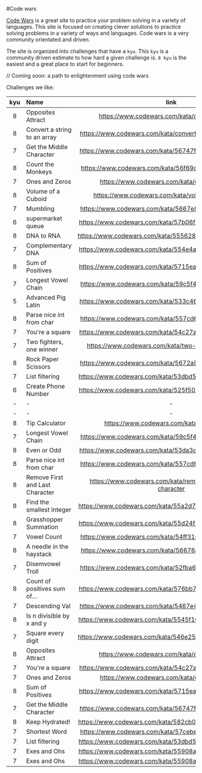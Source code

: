 #Code wars

[Code Wars](https://codewars.com) is a great site to practice your problem solving in a variety of languages. This site is focused on creating clever solutions to practice solving problems in a variety of ways and languages. Code wars is a very community orientated and driven.

The site is organized into challenges that have a `kyu`. This `kyu` is a community driven estimate to how hard a given challenge is. `8 kyu` is the easiest and a great place to start for beginners.

// Coming soon: a path to enlightenment using code wars

Challenges we like:

| kyu | Name                            |                             link                              |  language  |
| :-: | :------------------------------ | :-----------------------------------------------------------: | :--------: |
|  8  | Opposites Attract               |        https://www.codewars.com/kata/opposites-attract        | javascript |
|  8  | Convert a string to an array    |  https://www.codewars.com/kata/convert-a-string-to-an-array   | javascript |
|  7  | Get the Middle Character        |    https://www.codewars.com/kata/56747fd5cb988479af000028     | javascript |
|  8  | Count the Monkeys               |    https://www.codewars.com/kata/56f69d9f9400f508fb000ba7     | javascript |
|  7  | Ones and Zeros                  |         https://www.codewars.com/kata/ones-and-zeros          | javascript |
|  8  | Volume of a Cuboid              |       https://www.codewars.com/kata/volume-of-a-cuboid        | javascript |
|  7  | Mumbling                        |    https://www.codewars.com/kata/5667e8f4e3f572a8f2000039     | javascript |
|  6  | supermarket queue               |    https://www.codewars.com/kata/57b06f90e298a7b53d000a86     | javascript |
|  8  | DNA to RNA                      |    https://www.codewars.com/kata/5556282156230d0e5e000089     | javascript |
|  7  | Complementary DNA               |    https://www.codewars.com/kata/554e4a2f232cdd87d9000038     | javascript |
|  8  | Sum of Positives                |    https://www.codewars.com/kata/5715eaedb436cf5606000381     | javascript |
|  7  | Longest Vowel Chain             |    https://www.codewars.com/kata/59c5f4e9d751df43cf000035     | javascript |
|  5  | Advanced Pig Latin              |    https://www.codewars.com/kata/533c46b140aafec05b000d31     | javascript |
|  8  | Parse nice int from char        |    https://www.codewars.com/kata/557cd6882bfa3c8a9f0000c1     | javascript |
|  7  | You're a square                 |    https://www.codewars.com/kata/54c27a33fb7da0db0100040e     | javascript |
|  7  | Two fighters, one winner        |     https://www.codewars.com/kata/two-fighters-one-winner     | javascript |
|  8  | Rock Paper Scissors             |    https://www.codewars.com/kata/5672a98bdbdd995fad00000f     | javascript |
|  7  | List filtering                  |    https://www.codewars.com/kata/53dbd5315a3c69eed20002dd     | javascript |
|  6  | Create Phone Number             |    https://www.codewars.com/kata/525f50e3b73515a6db000b83     | javascript |
|  -  | -                               |                               -                               |     -      |
|  -  | -                               |                               -                               |     -      |
|  8  | Tip Calculator                  |         https://www.codewars.com/kata/tip-calculator          | javascript |
|  7  | Longest Vowel Chain             |    https://www.codewars.com/kata/59c5f4e9d751df43cf000035     |     C#     |
|  8  | Even or Odd                     |    https://www.codewars.com/kata/53da3dbb4a5168369a0000fe     | javascript |
|  8  | Parse nice int from char        |    https://www.codewars.com/kata/557cd6882bfa3c8a9f0000c1     |     C#     |
|  8  | Remove First and Last Character | https://www.codewars.com/kata/remove-first-and-last-character | javascript |
|  8  | Find the smallest Integer       |    https://www.codewars.com/kata/55a2d7ebe362935a210000b2     | javascript |
|  8  | Grasshopper Summation           |    https://www.codewars.com/kata/55d24f55d7dd296eb9000030     | javascript |
|  7  | Vowel Count                     |    https://www.codewars.com/kata/54ff3102c1bad923760001f3     | javascript |
|  8  | A needle in the haystack        |    https://www.codewars.com/kata/56676e8fabd2d1ff3000000c     | javascript |
|  7  | Disemvowel Troll                |    https://www.codewars.com/kata/52fba66badcd10859f00097e     | javascript |
|  8  | Count of positives sum of...    |    https://www.codewars.com/kata/576bb71bbbcf0951d5000044     | javascript |
|  7  | Descending Val                  |    https://www.codewars.com/kata/5467e4d82edf8bbf40000155     | javascript |
|  8  | Is n divisible by x and y       |    https://www.codewars.com/kata/5545f109004975ea66000086     | javascript |
|  7  | Square every digit              |    https://www.codewars.com/kata/546e2562b03326a88e000020     | javascript |
|  8  | Opposites Attract               |        https://www.codewars.com/kata/opposites-attract        |     C#     |
|  7  | You're a square                 |    https://www.codewars.com/kata/54c27a33fb7da0db0100040e     |     C#     |
|  7  | Ones and Zeros                  |         https://www.codewars.com/kata/ones-and-zeros          |     C#     |
|  8  | Sum of Positives                |    https://www.codewars.com/kata/5715eaedb436cf5606000381     |     C#     |
|  7  | Get the Middle Character        |    https://www.codewars.com/kata/56747fd5cb988479af000028     |     C#     |
|  8  | Keep Hydrated!                  |    https://www.codewars.com/kata/582cb0224e56e068d800003c     |     C#     |
|  7  | Shortest Word                   |    https://www.codewars.com/kata/57cebe1dc6fdc20c57000ac9     |     C#     |
|  7  | List filtering                  |    https://www.codewars.com/kata/53dbd5315a3c69eed20002dd     |     C#     |
|  7  | Exes and Ohs                    |    https://www.codewars.com/kata/55908aad6620c066bc00002a     |     C#     |
|  7  | Exes and Ohs                    |    https://www.codewars.com/kata/55908aad6620c066bc00002a     | javascript |
